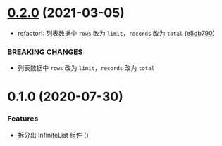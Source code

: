 # [0.2.0](https://github.com/miaoxing/mxjs-infinite-list/compare/v0.1.0...v0.2.0) (2021-03-05)


* refactor!: 列表数据中 `rows` 改为 `limit`，`records` 改为 `total` ([e5db790](https://github.com/miaoxing/mxjs-infinite-list/commit/e5db790f4f0e15f06433477c96c100cd3c83fb2e))


### BREAKING CHANGES

* 列表数据中 `rows` 改为 `limit`，`records` 改为 `total`

# 0.1.0 (2020-07-30)


### Features

* 拆分出 InfiniteList 组件 ([](https://github.com/miaoxing/mxjs-infinite-list/commit/))
